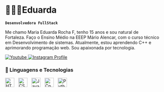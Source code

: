 # 👩🏻‍💻Eduarda

**`Desenvolvedora FullStack`**

Me chamo Maria Eduarda Rocha F, tenho 15 anos e sou natural de Fortaleza. Faço o Ensino Médio na EEEP Mário Alencar, com o curso técnico em Desenvolvimento de sistemas. Atualmente, estou aprendendo C++ e aprimorando programação web. Sou apaixonada por tecnologia. 

<p align="left">
    <a href="https://www.youtube.com/@picotaaz">
        <img 
            alt="Youtube" 
            title="Inscreva-se no meu canal" 
            src="www.youtube.com/@picotaaz style="color: #4272DB""
    </a>
    <a href="https://www.instagram.com/eduarda_rochafr?igsh=dGY4YjRoZ2VwMTB2">
        <img 
            alt="Instagram Profile" 
            title="Intagram profile" 
        />
    </a> 

### 🤖 Linguagens e Tecnologias

<img 
    align="left" 
    alt="HTML"
    title="HTML" 
    width="30px" 
    style="padding-right: 10px;" 
    src="https://cdn.jsdelivr.net/gh/devicons/devicon@latest/icons/html5/html5-original.svg" 
/>
<img 
    align="left" 
    alt="CSS" 
    title="CSS"
    width="30px" 
    style="padding-right: 10px;" 
    src="https://cdn.jsdelivr.net/gh/devicons/devicon@latest/icons/css3/css3-original.svg" 
/>
<img 
    align="left" 
    alt="JavaScript" 
    title="JavaScript"
    width="30px" 
    style="padding-right: 10px;" 
    src="https://cdn.jsdelivr.net/gh/devicons/devicon@latest/icons/javascript/javascript-original.svg" 
/>
<img 
    align="left" 
    alt="Cpp" 
    title="C++"
    width="30px" 
    style="padding-right: 10px;" 
    src="https://upload.wikimedia.org/wikipedia/commons/thumb/1/18/ISO_C%2B%2B_Logo.svg/800px-ISO_C%2B%2B_Logo.svg.png" 
/>
<img 
    align="left" 
    alt="Python" 
    title="Python"
    width="30px" 
    style="padding-right: 10px;" 
    src="https://cdn.jsdelivr.net/gh/devicons/devicon@latest/icons/python/python-original.svg" 
/>

<br/>
<br/>
